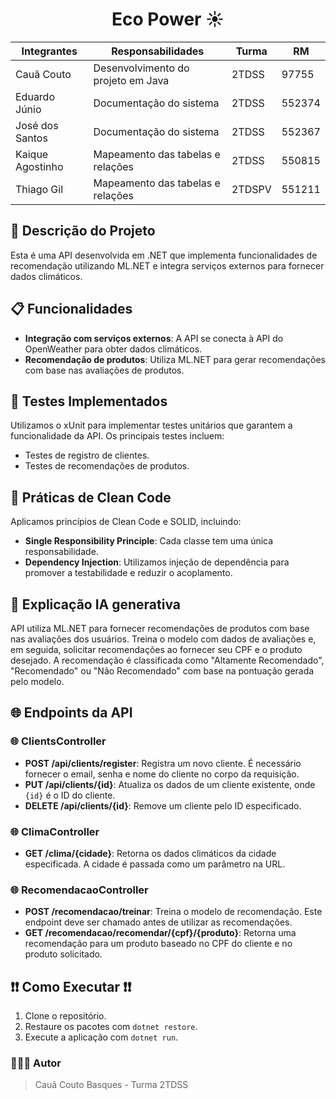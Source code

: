 <h1 align="center">Eco Power ☀️ </h1>

<div align="center">


| Integrantes      |            Responsabilidades          | Turma      |   RM     |
| --------------   | ------------------------------------- | ---------- | -------- |
| Cauã Couto       | Desenvolvimento do projeto em Java    |  2TDSS     |  97755   |
| Eduardo Júnio    | Documentação do sistema               |  2TDSS     |  552374  |
| José dos Santos  | Documentação do sistema               |  2TDSS     |  552367  |
| Kaique Agostinho | Mapeamento das tabelas e relações     |  2TDSS     |  550815  |
| Thiago Gil       | Mapeamento das tabelas e relações     |  2TDSPV    |  551211  |
</div>

## 📝 Descrição do Projeto 

Esta é uma API desenvolvida em .NET que implementa funcionalidades de recomendação utilizando ML.NET e integra serviços externos para fornecer dados climáticos.

## 📋 Funcionalidades

- **Integração com serviços externos**: A API se conecta à API do OpenWeather para obter dados climáticos.
- **Recomendação de produtos**: Utiliza ML.NET para gerar recomendações com base nas avaliações de produtos.

## 🎯 Testes Implementados

Utilizamos o xUnit para implementar testes unitários que garantem a funcionalidade da API. Os principais testes incluem:

- Testes de registro de clientes.
- Testes de recomendações de produtos.

## 📝 Práticas de Clean Code

Aplicamos princípios de Clean Code e SOLID, incluindo:

- **Single Responsibility Principle**: Cada classe tem uma única responsabilidade.
- **Dependency Injection**: Utilizamos injeção de dependência para promover a testabilidade e reduzir o acoplamento.

## 📝 Explicação IA generativa
 API utiliza ML.NET para fornecer recomendações de produtos com base nas avaliações dos usuários. Treina o modelo com dados de avaliações e, em seguida, solicitar recomendações ao fornecer seu CPF e o produto desejado. A recomendação é classificada como "Altamente Recomendado", "Recomendado" ou "Não Recomendado" com base na pontuação gerada pelo modelo.
 
## 🌐 Endpoints da API

### 🌐 ClientsController
- **POST /api/clients/register**: Registra um novo cliente. É necessário fornecer o email, senha e nome do cliente no corpo da requisição.
- **PUT /api/clients/{id}**: Atualiza os dados de um cliente existente, onde `{id}` é o ID do cliente.
- **DELETE /api/clients/{id}**: Remove um cliente pelo ID especificado.

### 🌐 ClimaController
- **GET /clima/{cidade}**: Retorna os dados climáticos da cidade especificada. A cidade é passada como um parâmetro na URL.

### 🌐 RecomendacaoController
- **POST /recomendacao/treinar**: Treina o modelo de recomendação. Este endpoint deve ser chamado antes de utilizar as recomendações.
- **GET /recomendacao/recomendar/{cpf}/{produto}**: Retorna uma recomendação para um produto baseado no CPF do cliente e no produto solicitado.

## ❗❗ Como Executar ❗❗

1. Clone o repositório.
2. Restaure os pacotes com `dotnet restore`.
3. Execute a aplicação com `dotnet run`.

### 🧑🏻‍💻 Autor 
> Cauã Couto Basques - Turma 2TDSS
